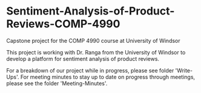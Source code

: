 # Sentiment-Analysis-of-Product-Reviews-COMP-4990
Capstone project for the COMP 4990 course at University of Windsor

This project is working with Dr. Ranga from the University of Windsor to develop a platform for sentiment analysis of product reviews.

For a breakdown of our project while in progress, please see folder 'Write-Ups'.
For meeting minutes to stay up to date on progress through meetings, please see the folder 'Meeting-Minutes'.
